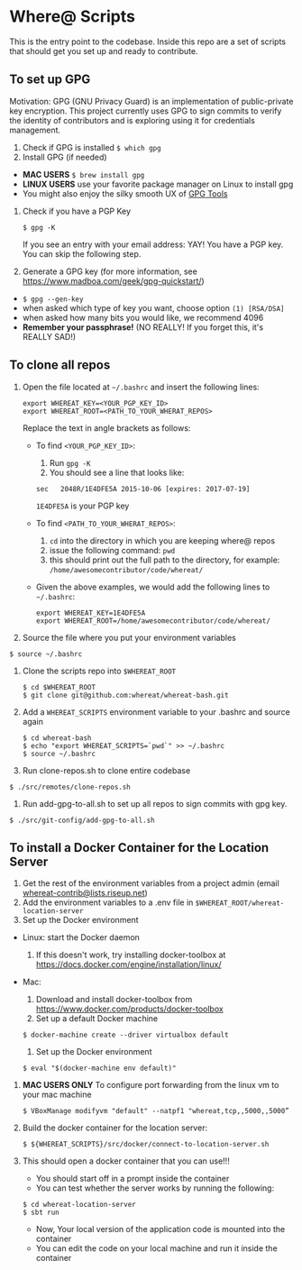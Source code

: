 # Where@ Scripts

This is the entry point to the codebase. Inside this repo are a set of scripts that should get you set up and ready to contribute.

## To set up GPG

Motivation: GPG (GNU Privacy Guard) is an implementation of public-private key encryption. This project currently uses GPG to sign commits to verify the identity of contributors and is exploring using it for credentials management.

1. Check if GPG is installed
    `$ which gpg`
1. Install GPG (if needed)
  - **MAC USERS** `$ brew install gpg`
  - **LINUX USERS** use your favorite package manager on Linux to install gpg
  - You might also enjoy the silky smooth UX of [GPG Tools](https://gpgtools.org/)
1. Check if you have a PGP Key
  
   `$ gpg -K`

   If you see an entry with your email address: YAY! You have a PGP key. You can skip the following step.
1. Generate a GPG key (for more information, see https://www.madboa.com/geek/gpg-quickstart/)
  - `$ gpg --gen-key`
  - when asked which type of key you want, choose option `(1) [RSA/DSA]`
  - when asked how many bits you would like, we recommend 4096
  - __Remember your passphrase!__ (NO REALLY! If you forget this, it's REALLY SAD!)

## To clone all repos

1. Open the file located at `~/.bashrc` and insert the following lines:
   
   ```
   export WHEREAT_KEY=<YOUR_PGP_KEY_ID>
   export WHEREAT_ROOT=<PATH_TO_YOUR_WHERAT_REPOS>
   ```
    Replace the text in angle brackets as follows:
   * To find `<YOUR_PGP_KEY_ID>`:
      1. Run `gpg -K`
      1. You should see a line that looks like:

        ```
        sec   2048R/1E4DFE5A 2015-10-06 [expires: 2017-07-19]
        ```

        `1E4DFE5A` is your PGP key
    * To find `<PATH_TO_YOUR_WHERAT_REPOS>`:
      1. `cd` into the directory in which you are keeping where@ repos
      1. issue the following command: `pwd`
      1. this should print out the full path to the directory, for example:
         `/home/awesomecontributor/code/whereat/`
    * Given the above examples, we would add the following lines to `~/.bashrc`:

      ```
      export WHEREAT_KEY=1E4DFE5A
      export WHEREAT_ROOT=/home/awesomecontributor/code/whereat/
      ```
1. Source the file where you put your environment variables
   
  `$ source ~/.bashrc`
1. Clone the scripts repo into `$WHEREAT_ROOT`
  
   ```
   $ cd $WHEREAT_ROOT
   $ git clone git@github.com:whereat/whereat-bash.git
   ```
1. Add a `WHEREAT_SCRIPTS` environment variable to your .bashrc and source again

   ```
   $ cd whereat-bash
   $ echo "export WHEREAT_SCRIPTS=`pwd`" >> ~/.bashrc
   $ source ~/.bashrc
   ```
1. Run clone-repos.sh to clone entire codebase
  
  `$ ./src/remotes/clone-repos.sh`
1. Run add-gpg-to-all.sh to set up all repos to sign commits with gpg key.
    
  `$ ./src/git-config/add-gpg-to-all.sh`

## To install a Docker Container for the Location Server

1. Get the rest of the environment variables from a project admin (email whereat-contrib@lists.riseup.net)
1. Add the environment variables to a .env file in `$WHEREAT_ROOT/whereat-location-server`
1. Set up the Docker environment
  - Linux: start the Docker daemon
    1. If this doesn't work, try installing docker-toolbox at https://docs.docker.com/engine/installation/linux/
  - Mac:
    1. Download and install docker-toolbox from https://www.docker.com/products/docker-toolbox
    1. Set up a default Docker machine
      
      `$ docker-machine create --driver virtualbox default`
    1. Set up the Docker environment
      
      `$ eval "$(docker-machine env default)"`
1. **MAC USERS ONLY** To configure port forwarding from the linux vm to your mac machine
    
    `$ VBoxManage modifyvm "default" --natpf1 "whereat,tcp,,5000,,5000”`
1. Build the docker container for the location server:

   `$ ${WHEREAT_SCRIPTS}/src/docker/connect-to-location-server.sh`
1. This should open a docker container that you can use!!!
   * You should start off in a prompt inside the container
   * You can test whether the server works by running the following:
   ```
   $ cd whereat-location-server
   $ sbt run
   ```
   * Now, Your local version of the application code is mounted into the container
   * You can edit the code on your local machine and run it inside the container
